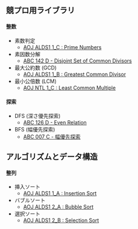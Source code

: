 ## 競プロ用ライブラリ

#### 整数
- 素数判定
    - [AOJ ALDS1 1_C : Prime Numbers](https://github.com/BEN2suzuka/proconlib/blob/master/AOJ/alds1_1c.cpp)
- 素因数分解
    - [ABC 142 D - Disjoint Set of Common Divisors](https://github.com/BEN2suzuka/proconlib/blob/master/AtCoder/abc142d.cpp)
- 最大公約数 (GCD)
    - [AOJ ALDS1 1_B : Greatest Common Divisor](https://github.com/BEN2suzuka/proconlib/blob/master/AOJ/alds1_1b.cpp)
- 最小公倍数 (LCM)
    - [AOJ NTL 1_C : Least Common Multiple](https://github.com/BEN2suzuka/proconlib/blob/master/AOJ/ntl_1c.cpp)

#### 探索
- DFS (深さ優先探索)
    - [ABC 126 D - Even Relation](https://github.com/BEN2suzuka/proconlib/blob/master/AtCoder/abc126d.cpp)
- BFS (幅優先探索)
    - [ABC 007 C - 幅優先探索](https://github.com/BEN2suzuka/proconlib/blob/master/AtCoder/abc007c.cpp)

## アルゴリズムとデータ構造

#### 整列
- 挿入ソート
    - [AOJ ALDS1 1_A : Insertion Sort](https://github.com/BEN2suzuka/proconlib/blob/master/AOJ/alds1_1a.cpp)
- バブルソート
    - [AOJ ALDS1 2_A : Bubble Sort](https://github.com/BEN2suzuka/proconlib/blob/master/AOJ/alds1_2a.cpp)
- 選択ソート
    - [AOJ ALDS1 2_B : Selection Sort](https://github.com/BEN2suzuka/proconlib/blob/master/AOJ/alds1_2b.cpp)